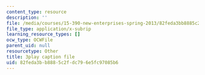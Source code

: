 ```yaml
---
content_type: resource
description: ''
file: /media/courses/15-390-new-enterprises-spring-2013/82feda3bb8885c2fdc796e5fc97085b6_2KpOZ9N2QOQ.srt
file_type: application/x-subrip
learning_resource_types: []
ocw_type: OCWFile
parent_uid: null
resourcetype: Other
title: 3play caption file
uid: 82feda3b-b888-5c2f-dc79-6e5fc97085b6
---
```

